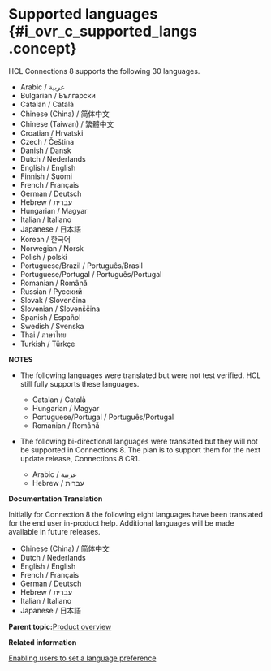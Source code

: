 # Supported languages {#i_ovr_c_supported_langs .concept}

HCL Connections 8 supports the following 30 languages.

-   Arabic / عربية
-   Bulgarian / Български
-   Catalan / Català
-   Chinese \(China\) / 简体中文
-   Chinese \(Taiwan\) / 繁體中文
-   Croatian / Hrvatski
-   Czech / Čeština
-   Danish / Dansk
-   Dutch / Nederlands
-   English / English
-   Finnish / Suomi
-   French / Français
-   German / Deutsch
-   Hebrew / עברית
-   Hungarian / Magyar
-   Italian / Italiano
-   Japanese / 日本語
-   Korean / 한국어
-   Norwegian / Norsk
-   Polish / polski
-   Portuguese/Brazil / Português/Brasil
-   Portuguese/Portugal / Português/Portugal
-   Romanian / Română
-   Russian / Русский
-   Slovak / Slovenčina
-   Slovenian / Slovenščina
-   Spanish / Español
-   Swedish / Svenska
-   Thai / ภาษาไทย
-   Turkish / Türkçe

**NOTES**

-   The following languages were translated but were not test verified. HCL still fully supports these languages.
    -   Catalan / Català
    -   Hungarian / Magyar
    -   Portuguese/Portugal / Português/Portugal
    -   Romanian / Română

-   The following bi-directional languages were translated but they will not be supported in Connections 8. The plan is to support them for the next update release, Connections 8 CR1.
    -   Arabic / عربية
    -   Hebrew / עברית

**Documentation Translation**

Initially for Connection 8 the following eight languages have been translated for the end user in-product help. Additional languages will be made available in future releases.

-   Chinese \(China\) / 简体中文
-   Dutch / Nederlands
-   English / English
-   French / Français
-   German / Deutsch
-   Hebrew / עברית
-   Italian / Italiano
-   Japanese / 日本語

**Parent topic:**[Product overview](../overview/c_lc4_product_overview.md)

**Related information**  


[Enabling users to set a language preference](../admin/t_admin_common_enable_lang_change.md)

